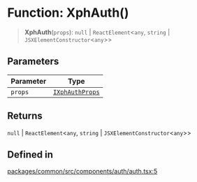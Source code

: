 # Function: XphAuth()

> **XphAuth**(`props`): `null` \| `ReactElement`\<`any`, `string` \| `JSXElementConstructor`\<`any`\>\>

## Parameters

| Parameter | Type |
| ------ | ------ |
| `props` | [`IXphAuthProps`](../interfaces/IXphAuthProps.md) |

## Returns

`null` \| `ReactElement`\<`any`, `string` \| `JSXElementConstructor`\<`any`\>\>

## Defined in

[packages/common/src/components/auth/auth.tsx:5](https://github.com/XiaoPiHong/xph-crud/blob/df4afa60d65704448cd1781ed35689440e3aa7c3/packages/common/src/components/auth/auth.tsx#L5)
